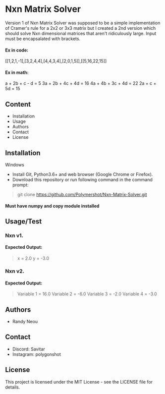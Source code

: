 # Nxn Matrix Solver
Version 1 of Nxn Matrix Solver was supposed to be a simple implementation of Cramer's rule for a 2x2 or 3x3 matrix but I created a 2nd version which should solve Nxn dimensional matrices that aren't ridiculously large. Input must be encapsalated with brackets. 
#### Ex in code:
[[1,2,1,-1],[3,2,4,4],[4,4,3,4],[2,0,1,5]],[[5,16,22,15]]
#### Ex in math:
a + 2b + c - d = 5
3a + 2b + 4c + 4d = 16
4a + 4b + 3c + 4d = 22
2a + c + 5d = 15
## Content
- Installation
- Usage
- Authors
- Contact
- License
## Installation
Windows
- Install Git, Python3.6+ and web browser (Google Chrome or Firefox).
- Download this repository or run following command in the command prompt:
> git clone https://github.com/Polymershot/Nxn-Matrix-Solver.git
#### Must have numpy and copy module installed
## Usage/Test
### Nxn v1.
#### Expected Output:
> x = 2.0 y = -3.0
### Nxn v2. 
#### Expected Output:
> Variable 1 = 16.0
> Variable 2 = -6.0
> Variable 3 = -2.0
> Variable 4 = -3.0
## Authors
- Randy Neou
## Contact
- Discord: Savitar
- Instagram: polygonshot
## License
This project is licensed under the MIT License - see the LICENSE file for details.

